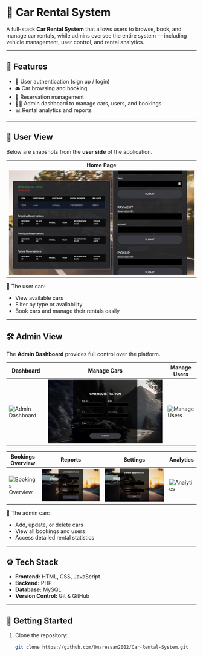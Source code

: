 # 🚗 Car Rental System

A full-stack **Car Rental System** that allows users to browse, book, and manage car rentals, while admins oversee the entire system — including vehicle management, user control, and rental analytics.

---

## 🧩 Features
- 🔑 User authentication (sign up / login)
- 🚘 Car browsing and booking
- 📅 Reservation management
- 🧑‍💼 Admin dashboard to manage cars, users, and bookings
- 📊 Rental analytics and reports

---

## 👥 User View

Below are snapshots from the **user side** of the application.

| Home Page |
|------------|
| ![User Home](./assets/User.png) |

🧭 The user can:
- View available cars
- Filter by type or availability
- Book cars and manage their rentals easily

---

## 🛠️ Admin View

The **Admin Dashboard** provides full control over the platform.

| Dashboard | Manage Cars | Manage Users |
|------------|--------------|--------------|
| ![Admin Dashboard](./assets/Admin1.png) | ![Manage Cars](./assets/admin2.png) | ![Manage Users](./assets/admin3.png) |

| Bookings Overview | Reports | Settings | Analytics |
|--------------------|----------|-----------|------------|
| ![Bookings Overview](./assets/admin4.png) | ![Reports](./assets/admin5.png) | ![Settings](./assets/admin6.png) | ![Analytics](./assets/admin7.png) |

💼 The admin can:
- Add, update, or delete cars  
- View all bookings and users  
- Access detailed rental statistics  

---

## ⚙️ Tech Stack
- **Frontend:** HTML, CSS, JavaScript 
- **Backend:** PHP
- **Database:** MySQL
- **Version Control:** Git & GitHub

---

## 🚀 Getting Started
1. Clone the repository:
   ```bash
   git clone https://github.com/Omaressam2002/Car-Rental-System.git
